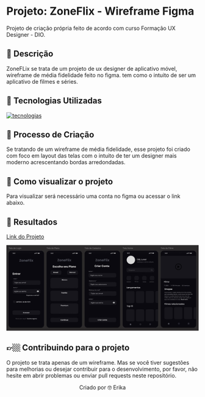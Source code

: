 # Projeto: ZoneFlix - Wireframe Figma
Projeto de criação própria feito de acordo com curso Formação UX Designer - DIO.

## 📒 Descrição 
ZoneFLix se trata de um projeto de ux designer de aplicativo móvel, wireframe de média fidelidade feito no figma. tem como o intuito de ser um aplicativo de filmes e séries.

## 🤖 Tecnologias Utilizadas
 [![tecnologias](https://skillicons.dev/icons?i=figma)](https://skillicons.dev)

## 🧐 Processo de Criação 
Se tratando de um wireframe de média fidelidade, esse projeto foi criado com foco em layout das telas com o intuito de ter um designer mais moderno acrescentando bordas arredondadas.

## 🔎 Como visualizar o projeto 
Para visualizar será necessário uma conta no figma ou acessar o link abaixo. 

## 🚀 Resultados
[Link do Projeto](https://www.figma.com/design/nSXznSLmjrUJqBycY1yru2/Wireframe?node-id=0-1&t=Fba76qyOWWCSC4o8-1)

<img src="/Imagens/zoneflix.jpg" alt="ZoneFlix">


## 👉🏼 Contribuindo para o projeto 
O projeto se trata apenas de um wireframe. Mas se você tiver sugestões para melhorias ou desejar contribuir para o desenvolvimento, por favor, não hesite em abrir problemas ou enviar pull requests neste repositório.

<p align="center">
    Criado por 🤓 Erika 
  </p>
